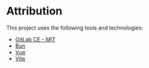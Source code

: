 # Attribution

This project uses the following tools and technologies:

- [GitLab CE - MIT](https://gitlab.com/gitlab-org/gitlab)
- [Bun](https://bun.sh/)
- [Vue](https://vuejs.org/)
- [Vite](https://vite.dev/)